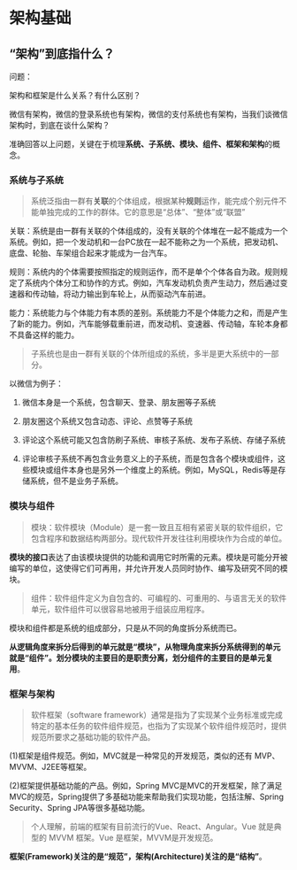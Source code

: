 # 架构基础

## “架构”到底指什么？

问题：

架构和框架是什么关系？有什么区别？

微信有架构，微信的登录系统也有架构，微信的支付系统也有架构，当我们谈微信架构时，到底在谈什么架构？

准确回答以上问题，关键在于梳理**系统、子系统、模块、组件、框架和架构**的概念。


### 系统与子系统

> 系统泛指由一群有**关联**的个体组成，根据某种**规则**运作，能完成个别元件不能单独完成的工作的群体。它的意思是“总体”、“整体”或“联盟”

关联：系统是由一群有关联的个体组成的，没有关联的个体堆在一起不能成为一个系统。例如，把一个发动机和一台PC放在一起不能称之为一个系统，把发动机、底盘、轮胎、车架组合起来才能成为一台汽车。

规则：系统内的个体需要按照指定的规则运作，而不是单个个体各自为政。规则规定了系统内个体分工和协作的方式。例如，汽车发动机负责产生动力，然后通过变速器和传动轴，将动力输出到车轮上，从而驱动汽车前进。

能力：系统能力与个体能力有本质的差别。系统能力不是个体能力之和，而是产生了新的能力。例如，汽车能够载重前进，而发动机、变速器、传动轴，车轮本身都不具备这样的能力。

> 子系统也是由一群有关联的个体所组成的系统，多半是更大系统中的一部分。

以微信为例子：

1) 微信本身是一个系统，包含聊天、登录、朋友圈等子系统

2) 朋友圈这个系统又包含动态、评论、点赞等子系统

3) 评论这个系统可能又包含防刷子系统、审核子系统、发布子系统、存储子系统

4) 评论审核子系统不再包含业务意义上的子系统，而是包含各个模块或组件，这些模块或组件本身也是另外一个维度上的系统。例如，MySQL，Redis等是存储系统，但不是业务子系统。


### 模块与组件

> 模块：软件模块（Module）是一套一致且互相有紧密关联的软件组织，它包含程序和数据结构两部分。现代软件开发往往利用模块作为合成的单位。

**模块的接口**表达了由该模块提供的功能和调用它时所需的元素。模块是可能分开被编写的单位，这使得它们可再用，并允许开发人员同时协作、编写及研究不同的模块。

> 组件：软件组件定义为自包含的、可编程的、可重用的、与语言无关的软件单元，软件组件可以很容易地被用于组装应用程序。

模块和组件都是系统的组成部分，只是从不同的角度拆分系统而已。

**从逻辑角度来拆分后得到的单元就是“模块”，从物理角度来拆分系统得到的单元就是“组件”。划分模块的主要目的是职责分离，划分组件的主要目的是单元复用**。


### 框架与架构

> 软件框架（software framework）通常是指为了实现某个业务标准或完成特定的基本任务的软件组件规范，也指为了实现某个软件组件规范时，提供规范所要求之基础功能的软件产品。

(1)框架是组件规范。例如，MVC就是一种常见的开发规范，类似的还有 MVP、MVVM、J2EE等框架。

(2)框架提供基础功能的产品。例如，Spring MVC是MVC的开发框架，除了满足MVC的规范，Spring提供了多基础功能来帮助我们实现功能，包括注解、Spring Security、Spring JPA等很多基础功能。

> 个人理解，前端的框架有目前流行的Vue、React、Angular。Vue 就是典型的 MVVM 框架。Vue 是框架，MVVM是开发规范。

**框架(Framework)关注的是“规范”，架构(Architecture)关注的是“结构”**。

